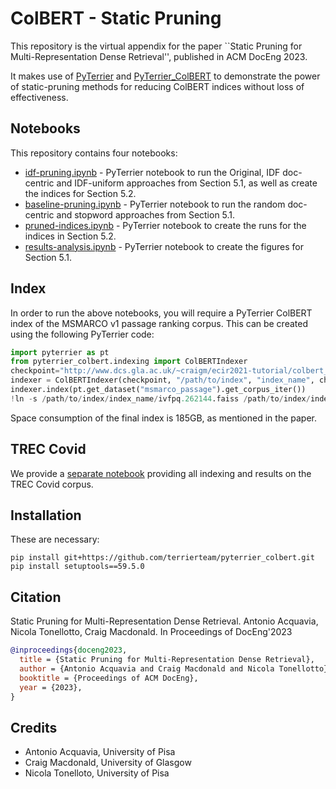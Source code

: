 # ColBERT - Static Pruning

This repository is the virtual appendix for the paper ``Static Pruning for Multi-Representation Dense Retrieval'', published in ACM DocEng 2023.

It makes use of [PyTerrier](https://github.com/terrier-org/pyterrier/) and [PyTerrier_ColBERT](https://github.com/terrierteam/pyterrier_colbert) to demonstrate the power of static-pruning methods for reducing ColBERT indices without loss of effectiveness.


## Notebooks

This repository contains four notebooks:
 - [idf-pruning.ipynb](notebooks/idf-pruning.ipynb) - PyTerrier notebook to run the Original, IDF doc-centric and IDF-uniform approaches from Section 5.1, as well as create the indices for Section 5.2.
 - [baseline-pruning.ipynb](notebooks/baseline-pruning.ipynb) - PyTerrier notebook to run the random doc-centric and stopword approaches from Section 5.1.
 - [pruned-indices.ipynb](notebooks/pruned-indices.ipynb) - PyTerrier notebook to create the runs for the indices in Section 5.2.
 - [results-analysis.ipynb](notebooks/results-analysis.ipynb) - PyTerrier notebook to create the figures for Section 5.1.

## Index

In order to run the above notebooks, you will require a PyTerrier ColBERT index of the MSMARCO v1 passage ranking corpus. This can be created using the following PyTerrier code:

```python
import pyterrier as pt
from pyterrier_colbert.indexing import ColBERTIndexer
checkpoint="http://www.dcs.gla.ac.uk/~craigm/ecir2021-tutorial/colbert_model_checkpoint.zip"
indexer = ColBERTIndexer(checkpoint, "/path/to/index", "index_name", chunksize=3)
indexer.index(pt.get_dataset("msmarco_passage").get_corpus_iter())
!ln -s /path/to/index/index_name/ivfpq.262144.faiss /path/to/index/index_name/ivfpq.faiss 
```
Space consumption of the final index is 185GB, as mentioned in the paper.

## TREC Covid

We provide a [separate notebook](notebooks/trec-covid.ipynb) providing all indexing and results on the TREC Covid corpus.

## Installation

These are necessary:
```shell
pip install git+https://github.com/terrierteam/pyterrier_colbert.git
pip install setuptools==59.5.0
```

## Citation

Static Pruning for Multi-Representation Dense Retrieval. Antonio Acquavia, Nicola Tonellotto, Craig Macdonald. In Proceedings of DocEng'2023

```bibtex
@inproceedings{doceng2023,
  title = {Static Pruning for Multi-Representation Dense Retrieval},
  author = {Antonio Acquavia and Craig Macdonald and Nicola Tonellotto},
  booktitle = {Proceedings of ACM DocEng},
  year = {2023},
}
```

## Credits

 - Antonio Acquavia, University of Pisa
 - Craig Macdonald, University of Glasgow
 - Nicola Tonelloto, University of Pisa
